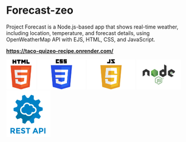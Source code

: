 # Forecast-zeo
Project Forecast is a Node.js-based app that shows real-time weather, including location, temperature, and forecast details, using OpenWeatherMap API with EJS, HTML, CSS, and JavaScript.
 
<strong style="font-weight:bold; display:block; width:100%;">https://taco-quizeo-recipe.onrender.com/</strong>


<div style=" disply:flex; justify-content: center; margin: 0 auto">
<img src="HTML5_logo_and_wordmark.svg.png" alt="Description" width="80px" >
<img src="CSS-Logo.png" alt="Description" width="130px" >
<img src="JavaScript-Logo-2048x1280.png" alt="Description" width="130px" >
<img src="node_js.png" alt="Description" width="120px" >
<img src="rest-api-logo.png" alt="Description" width="120px" >
</div>

